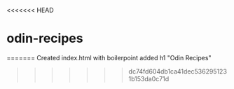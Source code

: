<<<<<<< HEAD
# odin-recipes
<!-- This is my first project on HTML -->
=======
Created index.html with boilerpoint
added h1 "Odin Recipes"
>>>>>>> dc74fd604db1ca41dec5362951231b153da0c71d
